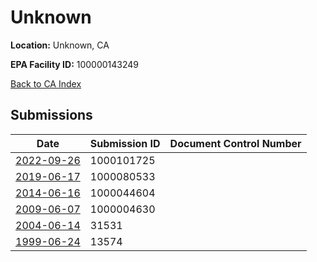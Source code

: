 # Unknown

**Location:** Unknown, CA

**EPA Facility ID:** 100000143249

[Back to CA Index](../../index.md)

## Submissions

| Date | Submission ID | Document Control Number |
|------|--------------|-------------------------|
| [2022-09-26](submissions/1000101725.md) | 1000101725 |  |
| [2019-06-17](submissions/1000080533.md) | 1000080533 |  |
| [2014-06-16](submissions/1000044604.md) | 1000044604 |  |
| [2009-06-07](submissions/1000004630.md) | 1000004630 |  |
| [2004-06-14](submissions/31531.md) | 31531 |  |
| [1999-06-24](submissions/13574.md) | 13574 |  |
